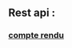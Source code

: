 ## Rest api :
### [compte rendu](https://github.com/mohamed-ait/Flutter-TPs/blob/main/tp_rest_api/TP1_flutter.pdf)
